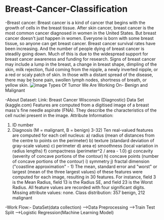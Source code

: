 # Breast-Cancer-Classification
-Breast cancer: 
Breast cancer is a kind of cancer that begins with the growth of cells in the breast tissue. After skin cancer, breast cancer is the most common cancer diagnosed in women in the United States. But breast cancer doesn't just happen in women. Everyone is born with some breast tissue, so anyone can get breast cancer. Breast cancer survival rates have been increasing. And the number of people dying of breast cancer is steadily going down. Much of this is due to the widespread support for breast cancer awareness and funding for research. Signs of breast cancer may include a lump in the breast, a change in breast shape, dimpling of the skin, milk rejection, fluid coming from the nipple, a newly inverted nipple, or a red or scaly patch of skin. In those with a distant spread of the disease, there may be bone pain, swollen lymph nodes, shortness of breath, or yellow skin.
![image](https://github.com/deeptiprasadd/Breast-Cancer-Classification/assets/111698372/7ee6854a-38bb-4569-876c-bb23554f2bdd)
Types Of Tumor We Are Working On- Benign and Malignant 

-About Dataset:
Link: Breast Cancer Wisconsin (Diagnostic) Data Set (kaggle.com)
Features are computed from a digitised image of a breast mass's fine needle aspirate (FNA). They describe the characteristics of the cell nuclei present in the image.
Attribute Information:
1) ID number
2) Diagnosis (M = malignant, B = benign)
3-32)
Ten real-valued features are computed for each cell nucleus:
a) radius (mean of distances from the centre to points on the perimeter)
b) texture (standard deviation of gray-scale values)
c) perimeter
d) area
e) smoothness (local variation in radius lengths)
f) compactness (perimeter^2 / area - 1.0)
g) concavity (severity of concave portions of the contour)
h) concave points (number of concave portions of the contour)
i) symmetry
j) fractal dimension ("coastline approximation" - 1)
The mean, standard error and "worst" or largest (mean of the three
largest values) of these features were computed for each image, resulting in 30 features. For instance, field 3 is the Mean Radius, field 13 is the Radius SE, and field 23 is the Worst Radius. All feature values are recorded with four significant digits. Missing attribute values: none. Class distribution: 357 benign, 212 malignant

-Work Flow:-
DataSet(data collection)
-->Data Preprocessing
-->Train Test Split
-->Logistic Regression(Machine Learning Model)



